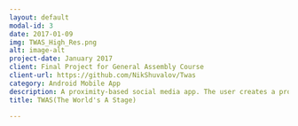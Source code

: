 ```yaml
---
layout: default
modal-id: 3
date: 2017-01-09
img: TWAS_High_Res.png
alt: image-alt
project-date: January 2017
client: Final Project for General Assembly Course
client-url: https://github.com/NikShuvalov/Twas
category: Android Mobile App
description: A proximity-based social media app. The user creates a profile, turns the app on, and shares their profile with other users that are physically nearby. Once other users' profiles are discovered, you can view their profile details and chat with them. Available for download on the <a href="https://play.google.com/apps/testing/shuvalov.nikita.twas">Google Play Store</a>
title: TWAS(The World's A Stage)

---
```

